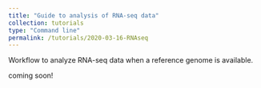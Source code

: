 ```yaml
---
title: "Guide to analysis of RNA-seq data"
collection: tutorials
type: "Command line"
permalink: /tutorials/2020-03-16-RNAseq
---
```


Workflow to analyze RNA-seq data when a reference genome is available.


coming soon!


 

